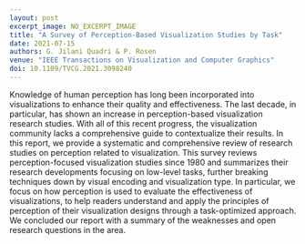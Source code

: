 ```yaml
---
layout: post
excerpt_image: NO_EXCERPT_IMAGE
title: "A Survey of Perception-Based Visualization Studies by Task"
date: 2021-07-15
authors: G. Jilani Quadri & P. Rosen
venue: "IEEE Transactions on Visualization and Computer Graphics"
doi: 10.1109/TVCG.2021.3098240
---
```

Knowledge of human perception has long been incorporated into visualizations to enhance their quality and effectiveness. The last decade, in particular, has shown an increase in perception-based visualization research studies. With all of this recent progress, the visualization community lacks a comprehensive guide to contextualize their results. In this report, we provide a systematic and comprehensive review of research studies on perception related to visualization. This survey reviews perception-focused visualization studies since 1980 and summarizes their research developments focusing on low-level tasks, further breaking techniques down by visual encoding and visualization type. In particular, we focus on how perception is used to evaluate the effectiveness of visualizations, to help readers understand and apply the principles of perception of their visualization designs through a task-optimized approach. We concluded our report with a summary of the weaknesses and open research questions in the area.
